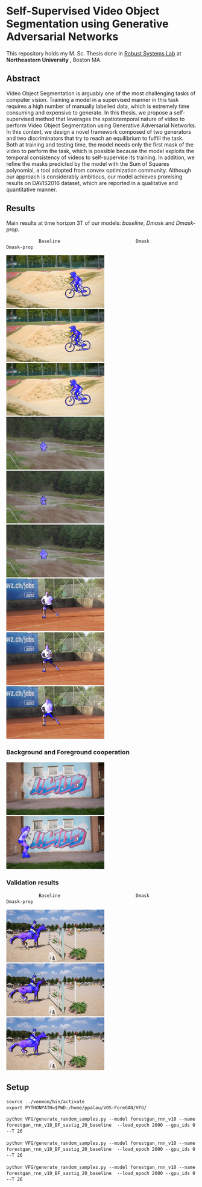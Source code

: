 # Self-Supervised Video Object Segmentation using Generative Adversarial Networks

This repository holds my M. Sc. Thesis done in <a href="http://robustsystems.coe.neu.edu/">Robust Systems Lab</a> at <b>Northeastern University </b>, Boston MA.

## Abstract

Video Object Segmentation is arguably one of the most challenging tasks of computer vision. Training a model in a supervised manner in this task requires a high number of manually labelled data, which is extremely time consuming and expensive to generate. In this thesis, we propose a self-supervised method that leverages the spatiotemporal nature of video to perform Video Object Segmentation using Generative Adversarial Networks. In this context, we design a novel framework composed of two generators and two discriminators that try to reach an equilibrium to fulfill the task. Both at training and testing time, the model needs only the first mask of the video to perform the task, which is possible because the model exploits the temporal consistency of videos to self-supervise its training. In addition, we refine the masks predicted by the model with the Sum of Squares polynomial, a tool adopted from convex optimization community. Although our approach is considerably ambitious, our model achieves promising results on DAVIS2016 dataset, which are reported in a qualitative and quantitative manner.

## Results
Main results at time horizon 3T of our models: _baseline_, _Dmask_ and _Dmask-prop_.


                Baseline                            Dmask                           Dmask-prop
<img src="/results/imgs/baseline/training/baseline_bmxbumps.gif" width="260" height="140"/> <img src="/results/imgs/dmask/training/dmask_bmxbumps.gif" width="260" height="140"/> <img src="/results/imgs/dmask-prop/training/dmaskprop_bmxbumps.gif" width="260" height="140"/>
<img src="/results/imgs/baseline/training/baseline_motocrossbumps.gif" width="260" height="140"/> <img src="/results/imgs/dmask/training/dmask_motocrossbumps.gif" width="260" height="140"/> <img src="/results/imgs/dmask-prop/training/dmaskprop_motocrossbumps.gif" width="260" height="140"/>
<img src="/results/imgs/baseline/training/baseline_tennis.gif" width="260" height="140"/> <img src="/results/imgs/dmask/training/dmask_tennis.gif" width="260" height="140"/> <img src="/results/imgs/dmask-prop/training/dmaskprop_tennis.gif" width="260" height="140"/>

### Background and Foreground cooperation
<img src="/results/imgs/dmask-prop/training/bg_rollerblade.gif" width="260" height="140"/> <img src="/results/imgs/dmask-prop/training/dmaskprop_rollerblade.gif" width="260" height="140"/>

### Validation results


                Baseline                            Dmask                           Dmask-prop
<img src="/results/imgs/baseline/validation/baseline_horsejump.gif" width="260" height="140"/> <img src="/results/imgs/dmask/validation/dmask_horsejump.gif" width="260" height="140"/> <img src="/results/imgs/dmask-prop/validation/dmaskprop_horsejump.gif" width="260" height="140"/>


## Setup

```
source ../venmom/bin/activate
export PYTHONPATH=$PWD:/home/ppalau/VOS-ForeGAN/VFG/
```

```
python VFG/generate_random_samples.py --model forestgan_rnn_v10 --name forestgan_rnn_v10_BF_sastig_20_baseline  --load_epoch 2000 --gpu_ids 0 --T 26

python VFG/generate_random_samples.py --model forestgan_rnn_v10 --name forestgan_rnn_v10_BF_sastig_20_baseline  --load_epoch 2000 --gpu_ids 0 --T 26

python VFG/generate_random_samples.py --model forestgan_rnn_v10 --name forestgan_rnn_v10_BF_sastig_20_baseline  --load_epoch 2000 --gpu_ids 0 --T 26
```